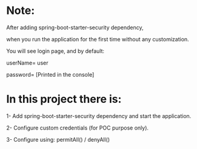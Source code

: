 # Note:
   
   After adding spring-boot-starter-security dependency,
   
   when you run the application for the first time without any customization.
   
   You will see login page, and by default:
   
   userName= user
   
   password= [Printed in the console]

# In this project there is:

   1- Add spring-boot-starter-security dependency and start the application.
   
   2- Configure custom credentials (for POC purpose only).
   
   3- Configure using: permitAll() / denyAll()